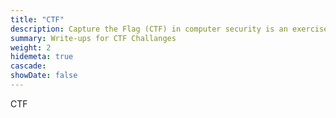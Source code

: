 ```yaml
---
title: "CTF"
description: Capture the Flag (CTF) in computer security is an exercise in which participants attempt to find text strings, called "flags", which are secretly hidden in purposefully-vulnerable programs or websites.
summary: Write-ups for CTF Challanges
weight: 2
hidemeta: true
cascade:   
showDate: false
---
```

CTF
